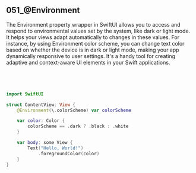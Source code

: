 ## 051_@Environment

The Environment property wrapper in SwiftUI allows you to access and respond to environmental values set by the system, like dark or light mode. It helps your views adapt automatically to changes in these values. For instance, by using Environment color scheme, you can change text color based on whether the device is in dark or light mode, making your app dynamically responsive to user settings. It's a handy tool for creating adaptive and context-aware UI elements in your Swift applications.

```swift




import SwiftUI

struct ContentView: View {
    @Environment(\.colorScheme) var colorScheme

    var color: Color {
        colorScheme == .dark ? .black : .white
    }

    var body: some View {
        Text("Hello, World!")
            .foregroundColor(color)
    }
}
```